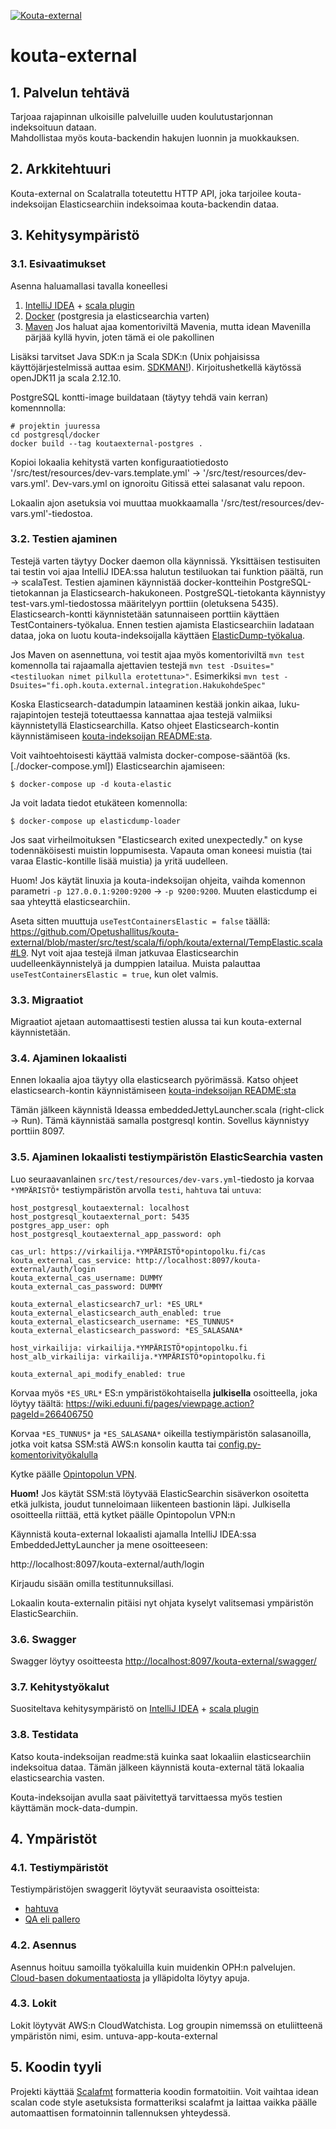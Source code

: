 [![Kouta-external](https://github.com/Opetushallitus/kouta-external/actions/workflows/build.yml/badge.svg)](https://github.com/Opetushallitus/kouta-external/actions/workflows/build.yml)

# kouta-external

## 1. Palvelun tehtävä

Tarjoaa rajapinnan ulkoisille palveluille uuden koulutustarjonnan indeksoituun dataan.   
Mahdollistaa myös kouta-backendin hakujen luonnin ja muokkauksen. 

## 2. Arkkitehtuuri

Kouta-external on Scalatralla toteutettu HTTP API, joka tarjoilee kouta-indeksoijan Elasticsearchiin indeksoimaa
kouta-backendin dataa.  

## 3. Kehitysympäristö

### 3.1. Esivaatimukset

Asenna haluamallasi tavalla koneellesi
1. [IntelliJ IDEA](https://www.jetbrains.com/idea/) + [scala plugin](https://plugins.jetbrains.com/plugin/1347-scala)
2. [Docker](https://www.docker.com/get-started) (postgresia ja elasticsearchia varten)
3. [Maven](https://maven.apache.org/) Jos haluat ajaa komentoriviltä Mavenia,
   mutta idean Mavenilla pärjää kyllä hyvin, joten tämä ei ole pakollinen

Lisäksi tarvitset Java SDK:n ja Scala SDK:n (Unix pohjaisissa käyttöjärjestelmissä auttaa esim. [SDKMAN!](https://sdkman.io/)).
Kirjoitushetkellä käytössä openJDK11 ja scala 2.12.10.   

PostgreSQL kontti-image buildataan (täytyy tehdä vain kerran) komennnolla:
``` shell
# projektin juuressa
cd postgresql/docker
docker build --tag koutaexternal-postgres .
```

Kopioi lokaalia kehitystä varten konfiguraatiotiedosto '/src/test/resources/dev-vars.template.yml' -> '/src/test/resources/dev-vars.yml'. Dev-vars.yml on ignoroitu Gitissä ettei salasanat valu repoon.

Lokaalin ajon asetuksia voi muuttaa muokkaamalla '/src/test/resources/dev-vars.yml'-tiedostoa. 

### 3.2. Testien ajaminen

Testejä varten täytyy Docker daemon olla käynnissä. Yksittäisen testisuiten tai testin voi ajaa IntelliJ IDEA:ssa halutun testiluokan tai funktion päältä, run -> scalaTest.
Testien ajaminen käynnistää docker-kontteihin PostgreSQL-tietokannan ja Elasticsearch-hakukoneen.
PostgreSQL-tietokanta käynnistyy test-vars.yml-tiedostossa määritelyyn porttiin (oletuksena 5435).
Elasticsearch-kontti käynnistetään satunnaiseen porttiin käyttäen TestContainers-työkalua.
Ennen testien ajamista Elasticsearchiin ladataan dataa, joka on luotu kouta-indeksoijalla käyttäen [ElasticDump-työkalua](https://github.com/elasticsearch-dump/elasticsearch-dump).

Jos Maven on asennettuna, voi testit ajaa myös komentoriviltä `mvn test` komennolla tai rajaamalla
ajettavien testejä `mvn test -Dsuites="<testiluokan nimet pilkulla erotettuna>"`.
Esimerkiksi `mvn test -Dsuites="fi.oph.kouta.external.integration.HakukohdeSpec"`

Koska Elasticsearch-datadumpin lataaminen kestää jonkin aikaa, luku-rajapintojen testejä toteuttaessa kannattaa ajaa testejä valmiiksi käynnistetyllä Elasticsearchilla.
Katso ohjeet Elasticsearch-kontin käynnistämiseen [kouta-indeksoijan README:sta](https://github.com/Opetushallitus/kouta-indeksoija/#elasticsearch-kontin-käynnistys). 

Voit vaihtoehtoisesti käyttää valmista docker-compose-sääntöä (ks. [./docker-compose.yml]) Elasticsearchin ajamiseen:
```
$ docker-compose up -d kouta-elastic
```

Ja voit ladata tiedot etukäteen komennolla:
```
$ docker-compose up elasticdump-loader
```

Jos saat virheilmoituksen "Elasticsearch exited unexpectedly." on kyse todennäköisesti muistin loppumisesta.  Vapauta oman koneesi muistia (tai varaa Elastic-kontille lisää muistia) ja yritä uudelleen.

Huom! Jos käytät linuxia ja kouta-indeksoijan ohjeita, vaihda komennon parametri `-p 127.0.0.1:9200:9200` -> `-p 9200:9200`. Muuten elasticdump ei saa yhteyttä elasticsearchiin.

Aseta sitten muuttuja `useTestContainersElastic = false` täällä: https://github.com/Opetushallitus/kouta-external/blob/master/src/test/scala/fi/oph/kouta/external/TempElastic.scala#L9.
Nyt voit ajaa testejä ilman jatkuvaa Elasticsearchin uudelleenkäynnistelyä ja dumppien latailua. Muista palauttaa `useTestContainersElastic = true`, kun olet valmis.

### 3.3. Migraatiot

Migraatiot ajetaan automaattisesti testien alussa tai kun kouta-external käynnistetään.

### 3.4. Ajaminen lokaalisti

Ennen lokaalia ajoa täytyy olla elasticsearch pyörimässä. Katso ohjeet elasticsearch-kontin käynnistämiseen [kouta-indeksoijan README:sta](https://github.com/Opetushallitus/kouta-indeksoija/#elasticsearch-kontin-käynnistys)

Tämän jälkeen käynnistä Ideassa embeddedJettyLauncher.scala (right-click -> Run). Tämä käynnistää samalla
postgresql kontin. Sovellus käynnistyy porttiin 8097.

### 3.5. Ajaminen lokaalisti testiympäristön ElasticSearchia vasten

Luo seuraavanlainen `src/test/resources/dev-vars.yml`-tiedosto ja korvaa `*YMPÄRISTÖ*` testiympäristön arvolla `testi`, `hahtuva` tai `untuva`:

    host_postgresql_koutaexternal: localhost
    host_postgresql_koutaexternal_port: 5435
    postgres_app_user: oph
    host_postgresql_koutaexternal_app_password: oph

    cas_url: https://virkailija.*YMPÄRISTÖ*opintopolku.fi/cas
    kouta_external_cas_service: http://localhost:8097/kouta-external/auth/login
    kouta_external_cas_username: DUMMY
    kouta_external_cas_password: DUMMY

    kouta_external_elasticsearch7_url: *ES_URL*
    kouta_external_elasticsearch_auth_enabled: true
    kouta_external_elasticsearch_username: *ES_TUNNUS*
    kouta_external_elasticsearch_password: *ES_SALASANA*

    host_virkailija: virkailija.*YMPÄRISTÖ*opintopolku.fi
    host_alb_virkailija: virkailija.*YMPÄRISTÖ*opintopolku.fi

    kouta_external_api_modify_enabled: true

Korvaa myös `*ES_URL*` ES:n ympäristökohtaisella **julkisella** osoitteella, joka löytyy täältä: https://wiki.eduuni.fi/pages/viewpage.action?pageId=266406750

Korvaa `*ES_TUNNUS*` ja `*ES_SALASANA*` oikeilla testiympäristön salasanoilla, jotka voit katsa SSM:stä AWS:n konsolin kautta tai [config.py-komentorivityökalulla](https://github.com/Opetushallitus/cloud-base/blob/master/docs/configuring-services.md#salaisuuden-hakeminen-ssmst%C3%A4-interaktiivisesti)

Kytke päälle [Opintopolun VPN](https://github.com/Opetushallitus/cloud-base/blob/master/docs/vpn.md).

**Huom!** Jos käytät SSM:stä löytyvää ElasticSearchin sisäverkon osoitetta etkä julkista, joudut tunneloimaan liikenteen bastionin läpi. Julkisella osoitteella riittää, että kytket päälle Opintopolun VPN:n

Käynnistä kouta-external lokaalisti ajamalla IntelliJ IDEA:ssa EmbeddedJettyLauncher ja mene osoitteeseen:

http://localhost:8097/kouta-external/auth/login

Kirjaudu sisään omilla testitunnuksillasi.

Lokaalin kouta-externalin pitäisi nyt ohjata kyselyt valitsemasi ympäristön ElasticSearchiin.

### 3.6. Swagger

Swagger löytyy osoitteesta [http://localhost:8097/kouta-external/swagger/](http://localhost:8097/kouta-external/swagger/)

### 3.7. Kehitystyökalut

Suositeltava kehitysympäristö on [IntelliJ IDEA](https://www.jetbrains.com/idea/) +
[scala plugin](https://plugins.jetbrains.com/plugin/1347-scala)

### 3.8. Testidata

Katso kouta-indeksoijan readme:stä kuinka saat lokaaliin elasticsearchiin indeksoitua dataa.
Tämän jälkeen käynnistä kouta-external tätä lokaalia elasticsearchia vasten.

Kouta-indeksoijan avulla saat päivitettyä tarvittaessa myös testien käyttämän mock-data-dumpin.

## 4. Ympäristöt

### 4.1. Testiympäristöt

Testiympäristöjen swaggerit löytyvät seuraavista osoitteista:

- [hahtuva](https://virkailija.hahtuvaopintopolku.fi/kouta-external/swagger)
- [QA eli pallero](https://virkailija.testiopintopolku.fi/kouta-external/swagger)

### 4.2. Asennus

Asennus hoituu samoilla työkaluilla kuin muidenkin OPH:n palvelujen.
[Cloud-basen dokumentaatiosta](https://github.com/Opetushallitus/cloud-base/tree/master/docs) ja ylläpidolta löytyy apuja.

### 4.3. Lokit

Lokit löytyvät AWS:n CloudWatchista. Log groupin nimemssä on etuliitteenä ympäristön nimi,
esim. untuva-app-kouta-external

## 5. Koodin tyyli

Projekti käyttää [Scalafmt](https://scalameta.org/scalafmt/) formatteria koodin 
formatoitiin. Voit
vaihtaa idean scalan code style asetuksista formatteriksi scalafmt ja laittaa vaikka päälle
automaattisen formatoinnin tallennuksen yhteydessä.
